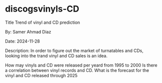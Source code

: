# discogsvinyls-CD
Title
Trend of vinyl and CD prediction

By:
Samer Ahmad Diaz

Date:
2024-11-28

Description:
In order to figure out the market of turnatables and CDs, looking into the trand vinyl and CD sales is an idea.

How may vinyls and CD were released per yeard from 1995 to 2000
Is there a correlation between vinyl records and CD.
What is the forecast for the vinyl and CD released through 2025
